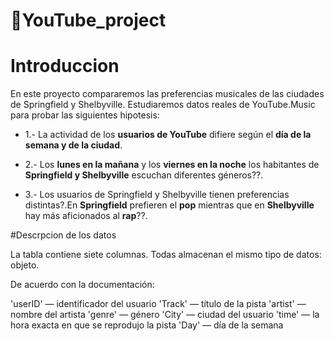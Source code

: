 # 📌YouTube_project

# Introduccion
En este proyecto compararemos las preferencias musicales de las ciudades de Springfield y Shelbyville. Estudiaremos datos reales de YouTube.Music para probar las siguientes hipotesis:

- 1.- La actividad de los **usuarios de YouTube** difiere según el **día de la semana y de la ciudad**.

- 2.- Los **lunes en la mañana** y los **viernes en la noche** los habitantes de **Springfield y Shelbyville** escuchan diferentes géneros??.

- 3.- Los usuarios de Springfield y Shelbyville tienen preferencias distintas?.En **Springfield** prefieren el **pop** mientras que en **Shelbyville** hay más aficionados al **rap**??.

#Descrpcion de los datos

La tabla contiene siete columnas. Todas almacenan el mismo tipo de datos: objeto.

De acuerdo con la documentación:

'userID' — identificador del usuario
'Track' — título de la pista
'artist' — nombre del artista
'genre' — género
'City' — ciudad del usuario
'time' — la hora exacta en que se reprodujo la pista
'Day' — día de la semana
